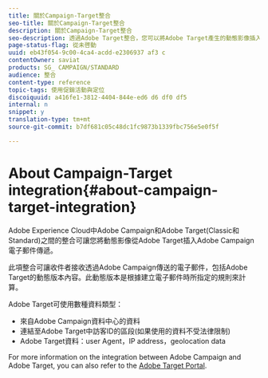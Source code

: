 ```yaml
---
title: 關於Campaign-Target整合
seo-title: 關於Campaign-Target整合
description: 關於Campaign-Target整合
seo-description: 透過Adobe Target整合，您可以將Adobe Target產生的動態影像插入Adobe Campaign訊息中。
page-status-flag: 從未啓動
uuid: eb43f054-9c00-4ca4-acdd-e2306937 af3 c
contentOwner: saviat
products: SG_ CAMPAIGN/STANDARD
audience: 整合
content-type: reference
topic-tags: 使用促銷活動與定位
discoiquuid: a416fe1-3812-4404-844e-ed6 d6 df0 df5
internal: n
snippet: y
translation-type: tm+mt
source-git-commit: b7df681c05c48dc1fc9873b1339fbc756e5e0f5f

---
```



# About Campaign-Target integration{#about-campaign-target-integration}

Adobe Experience Cloud中Adobe Campaign和Adobe Target(Classic和Standard)之間的整合可讓您將動態影像從Adobe Target插入Adobe Campaign電子郵件傳遞。

此項整合可讓收件者接收透過Adobe Campaign傳送的電子郵件，包括Adobe Target的動態版本內容。此動態版本是根據建立電子郵件時所指定的規則來計算。

Adobe Target可使用數種資料類型：

* 來自Adobe Campaign資料中心的資料
* 連結至Adobe Target中訪客ID的區段(如果使用的資料不受法律限制)
* Adobe Target資料：user Agent，IP address，geolocation data

For more information on the integration between Adobe Campaign and Adobe Target, you can also refer to the [Adobe Target Portal](https://marketing.adobe.com/resources/help/en_US/target/a4t/c_campaign_and_target.html).
